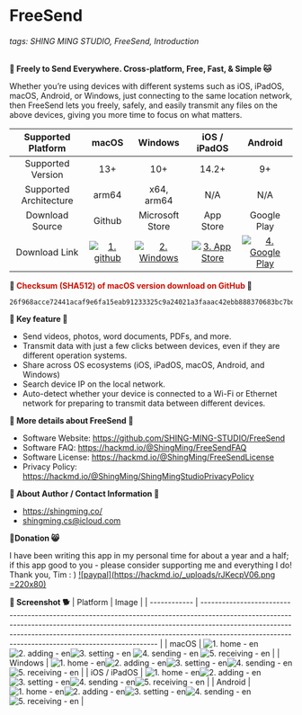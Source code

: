 # FreeSend
###### tags: SHING MING STUDIO, FreeSend, Introduction

**:tiger: Freely to Send Everywhere. Cross-platform, Free, Fast, & Simple :cat:**

Whether you’re using devices with different systems such as iOS, iPadOS, macOS, Android, or Windows, just connecting to the same location network, then FreeSend lets you freely, safely, and easily transmit any files on the above devices, giving you more time to focus on what matters.


|   Supported Platform   |                                        macOS                                         |                                        Windows                                        |                                      iOS / iPadOS                                       |                                          Android                                          |
|:----------------------:|:------------------------------------------------------------------------------------:|:-------------------------------------------------------------------------------------:|:---------------------------------------------------------------------------------------:|:-----------------------------------------------------------------------------------------:|
|   Supported  Version   |                                         13+                                          |                                          10+                                          |                                          14.2+                                          |                                            9+                                             |
| Supported Architecture |                                        arm64                                         |                                      x64, arm64                                       |                                           N/A                                           |                                            N/A                                            |
|    Download Source     |                                        Github                                        |                                    Microsoft Store                                    |                                        App Store                                        |                                        Google Play                                        |
|     Download Link      | [![1. github](https://hackmd.io/_uploads/SJltNPi6p.png)](https://www.google.com.hk/) | [![2. Windows](https://hackmd.io/_uploads/By3t4Psap.png)](https://www.google.com.hk/) | [![3. App Store](https://hackmd.io/_uploads/r1X54vopT.png)](https://www.google.com.hk/) | [![4. Google Play](https://hackmd.io/_uploads/Bksc4Poap.png)](https://www.google.com.hk/) |

**:owl: <font color=cake>Checksum (SHA512) of macOS version download on GitHub</font> :eagle:**
```
26f968acce72441acaf9e6fa15eab91233325c9a24021a3faaac42ebb888370683bc7bd9f0319da02bf1cc57f716d603d985fd749457740fc7e19c78281c3809
```

**:bear: Key feature :hamster:**
- Send videos, photos, word documents, PDFs, and more.
- Transmit data with just a few clicks between devices, even if they are different operation systems.
- Share across OS ecosystems (iOS, iPadOS, macOS, Android, and Windows)
- Search device IP on the local network.
- Auto-detect whether your device is connected to a Wi-Fi or Ethernet network for preparing to transmit data between different devices.

**:dolphin: More details about FreeSend :baby_chick:**
- Software Website: https://github.com/SHING-MING-STUDIO/FreeSend
- Software FAQ: https://hackmd.io/@ShingMing/FreeSendFAQ
- Software License: https://hackmd.io/@ShingMing/FreeSendLicense
- Privacy Policy: https://hackmd.io/@ShingMing/ShingMingStudioPrivacyPolicy

**:hatching_chick: About Author / Contact Information :tiger:**
- https://shingming.co/
- shingming.cs@icloud.com

**:hatched_chick:Donation :smile_cat:**

I have been writing this app in my personal time for about a year and a half; if this app good to you - please consider supporting me and everything I do!  Thank you, Tim : )
[![paypal](https://hackmd.io/_uploads/rJKecpV06.png =220x80)](https://www.paypal.com/paypalme/ShingMing)


**:tiger2: Screenshot :dog2:**
| Platform     | Image                                                                                                                                                                                                                                                                                                        |
| ------------ | ------------------------------------------------------------------------------------------------------------------------------------------------------------------------------------------------------------------------------------------------------------------------------------------------------------ |
| macOS        | ![1. home - en](https://hackmd.io/_uploads/HkhFpjER6.jpg)![2. adding - en](https://hackmd.io/_uploads/rkpcTiNAa.jpg)![3. setting - en](https://hackmd.io/_uploads/Sy_jpsEAT.jpg) ![4. sending - en](https://hackmd.io/_uploads/r1uiTi4Ap.jpg) ![5. receiving - en](https://hackmd.io/_uploads/HJOias4A6.jpg) |
| Windows      | ![1. home - en](https://hackmd.io/_uploads/S1-NAiNRT.png)![2. adding - en](https://hackmd.io/_uploads/Sy-NCoERT.png)![3. setting - en](https://hackmd.io/_uploads/HJWEAs4A6.png)![4. sending - en](https://hackmd.io/_uploads/r1bNAiEC6.png)![5. receiving - en](https://hackmd.io/_uploads/HyWECiNC6.png)   |
| iOS / iPadOS | ![1. home - en](https://hackmd.io/_uploads/H19a0i4Aa.png)![2. adding - en](https://hackmd.io/_uploads/rJ9pAjNAT.png)![3. setting - en](https://hackmd.io/_uploads/Bk9pAsVCT.png)![4. sending - en](https://hackmd.io/_uploads/r19T0i4A6.png)![5. receiving - en](https://hackmd.io/_uploads/By9a0jNRa.png)   | 
| Android      | ![1. home - en](https://hackmd.io/_uploads/Hk4_Ro4CT.jpg)![2. adding - en](https://hackmd.io/_uploads/rJN_CjNR6.jpg)![3. setting - en](https://hackmd.io/_uploads/ryEdRiNCp.jpg)![4. sending - en](https://hackmd.io/_uploads/HJruRi4AT.jpg)![5. receiving - en](https://hackmd.io/_uploads/SJEORoVR6.jpg)   |